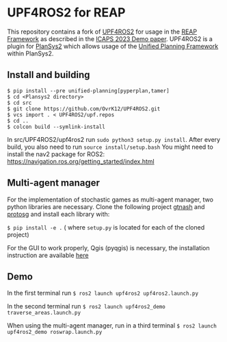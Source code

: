 # UPF4ROS2 for REAP

This repository contains a fork of [UPF4ROS2](https://github.com/PlanSys2/UPF4ROS2) for usage in the [REAP Framework](https://github.com/UniBwM-IFS-AILab/REAP) as described in the [ICAPS 2023 Demo paper](https://icaps23.icaps-conference.org/program/demos/#3216). UPF4ROS2 is a plugin for [PlanSys2](https://plansys2.github.io/) which allows usage of the [Unified Planning Framework](https://github.com/aiplan4eu/unified-planning) within PlanSys2.

## Install and building

```
$ pip install --pre unified-planning[pyperplan,tamer]
$ cd <Plansys2 directory>
$ cd src
$ git clone https://github.com/OvrK12/UPF4ROS2.git
$ vcs import . < UPF4ROS2/upf.repos
$ cd ..
$ colcon build --symlink-install
```

In src/UPF4ROS2/upf4ros2 run `sudo python3 setup.py install`. After every build, you also need to run `source install/setup.bash`
You might need to install the nav2 package for ROS2: https://navigation.ros.org/getting_started/index.html

## Multi-agent manager

For the implementation of stochastic games as multi-agent manager, two python libraries are necessary. 
Clone the following project [gtnash](https://forgemia.inra.fr/game-theory-tools-group/gtnash) and [protosg](https://forgemia.inra.fr/pauljourdan22/protoSG) and install each library with:

`$ pip install -e .` ( where `setup.py` is located for each of the cloned project)

For the GUI to work properly, Qgis (pyqgis) is necessary, the installation instruction are available [here](https://www.qgis.org/en/site/forusers/alldownloads.html#linux)

## Demo
In the first terminal run
`$ ros2 launch upf4ros2 upf4ros2.launch.py`

In the second terminal run
`$ ros2 launch upf4ros2_demo traverse_areas.launch.py`

When using the multi-agent manager, run in a third terminal
`$ ros2 launch upf4ros2_demo roswrap.launch.py`

